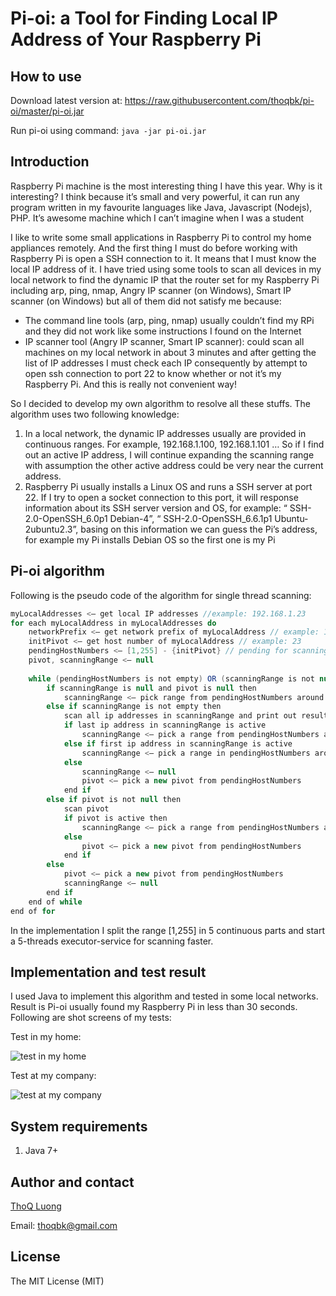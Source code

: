 # Pi-oi: a Tool for Finding Local IP Address of Your Raspberry Pi

## How to use
Download latest version at: https://raw.githubusercontent.com/thoqbk/pi-oi/master/pi-oi.jar

Run pi-oi using command: `java -jar pi-oi.jar`

## Introduction
Raspberry Pi machine is the most interesting thing I have this year. Why is it interesting? I think because it’s small and very powerful, it can run any program written in my favourite languages like Java, Javascript (Nodejs), PHP. It’s awesome machine which I can’t imagine when I was a student

I like to write some small applications in Raspberry Pi to control my home appliances remotely. And the first thing I must do before working with Raspberry Pi is open a SSH connection to it. It means that I must know the local IP address of it. I have tried using some tools to scan all devices in my local network to find the dynamic IP that the router set for my Raspberry Pi including arp, ping, nmap, Angry IP scanner (on Windows), Smart IP scanner (on Windows) but all of them did not satisfy me because:
* The command line tools (arp, ping, nmap) usually couldn’t find my RPi and they did not work like some instructions I found on the Internet
* IP scanner tool (Angry IP scanner, Smart IP scanner): could scan all machines on my local network in about 3 minutes and after getting the list of IP addresses I must check each IP consequently by attempt to open ssh connection to port 22 to know whether or not it’s my Raspberry Pi. And this is really not convenient way!

So I decided to develop my own algorithm to resolve all these stuffs. The algorithm uses two following knowledge:

1. In a local network, the dynamic IP addresses usually are provided in continuous ranges. For example, 192.168.1.100, 192.168.1.101 … So if I find out an active IP address, I will continue expanding the scanning range with assumption the other active address could be very near the current address.
2. Raspberry Pi usually installs a Linux OS and runs a SSH server at port 22. If I try to open a socket connection to this port, it will response information about its SSH server version and OS, for example: “ SSH-2.0-OpenSSH_6.0p1 Debian-4”, “ SSH-2.0-OpenSSH_6.6.1p1 Ubuntu-2ubuntu2.3”, basing on this information we can guess the Pi’s address, for example my Pi installs Debian OS so the first one is my Pi

## Pi-oi algorithm
Following is the pseudo code of the algorithm for single thread scanning:
```java
myLocalAddresses <— get local IP addresses //example: 192.168.1.23
for each myLocalAddress in myLocalAddresses do
    networkPrefix <— get network prefix of myLocalAddress // example: 192.168.1 
    initPivot <— get host number of myLocalAddress // example: 23
    pendingHostNumbers <— [1,255] - {initPivot} // pending for scanning    
    pivot, scanningRange <— null
    
    while (pendingHostNumbers is not empty) OR (scanningRange is not null) OR (pivot is not null) do
        if scanningRange is null and pivot is null then
            scanningRange <— pick range from pendingHostNumbers around initPivot
        else if scanningRange is not empty then
            scan all ip addresses in scanningRange and print out result if found a machine open SSH port
            if last ip address in scanningRange is active
                scanningRange <— pick a range from pendingHostNumbers around scanningRange.last
            else if first ip address in scanningRange is active
                scanningRange <— pick a range in pendingHostNumbers around scanningRange.first
            else
                scanningRange <— null
                pivot <— pick a new pivot from pendingHostNumbers
            end if
        else if pivot is not null then
            scan pivot
            if pivot is active then
                scanningRange <— pick a range from pendingHostNumbers around pivot
            else
                pivot <— pick a new pivot from pendingHostNumbers
            end if
        else
            pivot <— pick a new pivot from pendingHostNumbers
            scanningRange <— null
        end if
    end of while
end of for
```
In the implementation I split the range [1,255] in 5 continuous parts and start a 5-threads executor-service for scanning faster.

## Implementation and test result
I used Java to implement this algorithm and tested in some local networks. Result is Pi-oi usually found my Raspberry Pi in less than 30 seconds. Following are shot screens of my tests:

Test in my home:

![test in my home](https://github.com/thoqbk/pi-oi/blob/master/resources/test-in-my-home.png)

Test at my company:

![test at my company](https://github.com/thoqbk/pi-oi/blob/master/resources/test-at-my-company.png)

## System requirements
1. Java 7+

## Author and contact
[ThoQ Luong](https://github.com/thoqbk/)

Email: thoqbk@gmail.com

## License

The MIT License (MIT)
